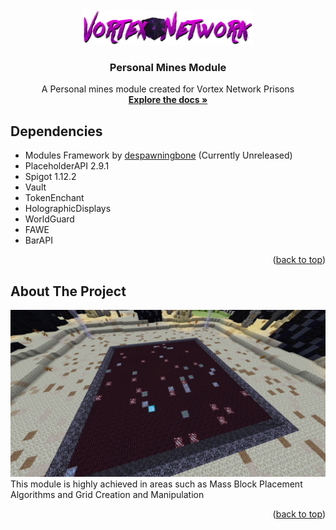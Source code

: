 <br />
<div align="center">
  <a href="https://vortexnetwork.me">
    <img src="images/LogoNetwork.png" alt="Logo" width="272.5" height="56">
  </a>

  <h3 align="center">Personal Mines Module</h3>

  <p align="center">
    A Personal mines module created for Vortex Network Prisons
    <br />
    <a href="https://github.com/tyhh00/Personal-Mines"><strong>Explore the docs »</strong></a>
    <br />
  </p>
</div>

<!-- ABOUT THE PROJECT -->
## Dependencies
* Modules Framework by <a href="https://github.com/despawningbone">despawningbone</a> (Currently Unreleased)
* PlaceholderAPI 2.9.1
* Spigot 1.12.2
* Vault
* TokenEnchant
* HolographicDisplays
* WorldGuard
* FAWE
* BarAPI


<p align="right">(<a href="#readme-top">back to top</a>)</p>

<!-- ABOUT THE PROJECT -->
## About The Project

[![Product Name Screen Shot][product-screenshot]](https://vortexnetwork.me)
This module is highly achieved in areas such as Mass Block Placement Algorithms and Grid Creation and Manipulation


<p align="right">(<a href="#readme-top">back to top</a>)</p>




[product-screenshot]: images/personalmines.png